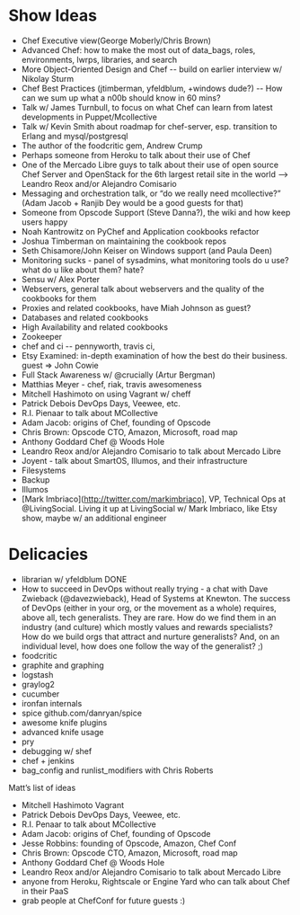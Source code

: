 Show Ideas
==========

* Chef Executive view(George Moberly/Chris Brown)
* Advanced Chef: how to make the most out of data_bags, roles,
 environments, lwrps, libraries, and search
* More Object-Oriented Design and Chef -- build on earlier interview
 w/ Nikolay Sturm
* Chef Best Practices (jtimberman, yfeldblum, +windows dude?) -- How can
we sum up what a n00b should know in 60 mins?
* Talk w/ James Turnbull, to focus on what Chef can learn from latest
developments in Puppet/Mcollective
* Talk w/ Kevin Smith about roadmap for chef-server, esp. transition to
Erlang and mysql/postgresql
* The author of the foodcritic gem, Andrew Crump
* Perhaps someone from Heroku to talk about their use of Chef
* One of the Mercado Libre guys to talk about their use of open source
Chef Server and OpenStack for the 6th largest retail site in the world --> Leandro Reox and/or Alejandro Comisario
* Messaging and orchestration talk, or “do we really need mcollective?”
(Adam Jacob + Ranjib Dey would be a good guests for that)
* Someone from Opscode Support (Steve Danna?), the wiki and how keep
users happy
* Noah Kantrowitz on PyChef and Application cookbooks refactor
* Joshua Timberman on maintaining the cookbook repos
* Seth Chisamore/John Keiser on Windows support (and Paula Deen)
* Monitoring sucks - panel of sysadmins, what monitoring tools do u use?
what do u like about them? hate?
* Sensu w/ Alex Porter
* Webservers, general talk about webservers and the quality of the
cookbooks for them
* Proxies and related cookbooks, have Miah Johnson as guest?
* Databases and related cookbooks
* High Availability and related cookbooks
* Zookeeper
* chef and ci -- pennyworth, travis ci,
* Etsy Examined: in-depth examination of how the best do their
business. guest =>  John Cowie 
* Full Stack Awareness w/  @crucially (Artur Bergman)
* Matthias Meyer - chef, riak, travis awesomeness
* Mitchell Hashimoto on using Vagrant w/ cheff
* Patrick Debois DevOps Days, Veewee, etc.
* R.I. Pienaar to talk about MCollective
* Adam Jacob: origins of Chef, founding of Opscode
* Chris Brown: Opscode CTO, Amazon, Microsoft, road map
* Anthony Goddard Chef @ Woods Hole
* Leandro Reox and/or Alejandro Comisario to talk about Mercado Libre
* Joyent - talk about SmartOS, Illumos, and their infrastructure
* Filesystems
* Backup
* Illumos  
* [Mark Imbriaco](http://twitter.com/markimbriaco], VP, Technical Ops at @LivingSocial. 
  Living it up at LivingSocial w/ Mark Imbriaco, like Etsy show, maybe w/ an additional engineer


Delicacies 
==========

* librarian w/ yfeldblum DONE
* How to succeed in DevOps without really trying - a chat with Dave Zwieback (@davezwieback), Head of Systems at Knewton.
  The success of DevOps (either in your org, or the movement as a whole) requires, above all, tech generalists. 
  They are rare. How do we find them in an industry (and culture) which mostly values and rewards specialists? 
  How do we build orgs that attract and nurture generalists?
  And, on an individual level, how does one follow the way of the generalist? ;)
* foodcritic
* graphite and graphing
* logstash
* graylog2
* cucumber
* ironfan internals
* spice github.com/danryan/spice
* awesome knife plugins
* advanced knife usage
* pry 
* debugging w/ shef
* chef + jenkins
* bag_config and runlist_modifiers with Chris Roberts



Matt’s list of ideas

* Mitchell Hashimoto Vagrant
* Patrick Debois DevOps Days, Veewee, etc.
* R.I. Penaar to talk about MCollective
* Adam Jacob: origins of Chef, founding of Opscode
* Jesse Robbins: founding of Opscode, Amazon, Chef Conf
* Chris Brown: Opscode CTO, Amazon, Microsoft, road map
* Anthony Goddard Chef @ Woods Hole
* Leandro Reox and/or Alejandro Comisario to talk about Mercado Libre
* anyone from Heroku, Rightscale or Engine Yard who can talk about
Chef in their PaaS
* grab people at ChefConf for future guests :)


 

